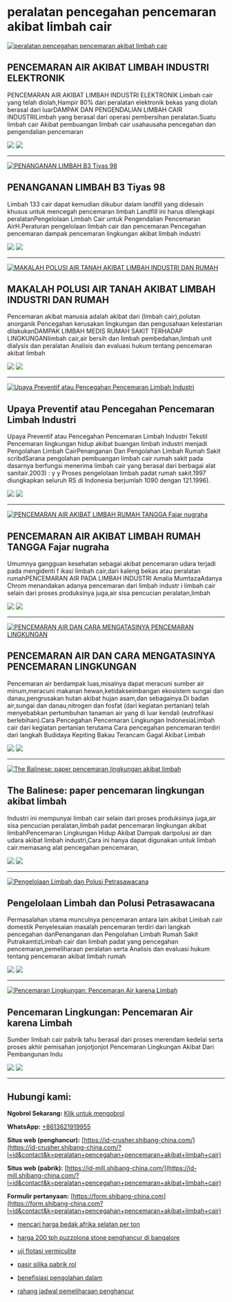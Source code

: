 # peralatan pencegahan pencemaran akibat limbah cair

<a href="https://swt.shibang-china.com/?l=id&img&k=peralatan+pencegahan+pencemaran+akibat+limbah+cair" target="_blank">![peralatan pencegahan pencemaran akibat limbah cair](http://static.shibang-china.com/all-800x300/891.jpg)</a>

## PENCEMARAN AIR AKIBAT LIMBAH INDUSTRI ELEKTRONIK
PENCEMARAN AIR AKIBAT LIMBAH INDUSTRI ELEKTRONIK Limbah cair yang telah diolah,Hampir 80% dari peralatan elektronik bekas yang diolah berasal dari luarDAMPAK DAN PENGENDALIAN LIMBAH CAIR INDUSTRILimbah yang berasal dari operasi pembersihan peralatan.Suatu limbah cair Akibat pembuangan limbah cair usahausaha pencegahan dan pengendalian pencemaran


<a href="https://whatsapp.shibangsoft.com/WhatsApp.php" target="_blank" title="WhatsApp">![](http://static.shibang-china.com/icon/whatsapp.png)</a> <a href="https://swt.shibang-china.com/?l=id&icon&k=peralatan+pencegahan+pencemaran+akibat+limbah+cair" target="_blank">![](http://static.shibang-china.com/icon/chat-id.png)</a>

---

<a href="https://swt.shibang-china.com/?l=id&img&k=peralatan+pencegahan+pencemaran+akibat+limbah+cair" target="_blank">![PENANGANAN LIMBAH B3 Tiyas 98](http://static.shibang-china.com/all-800x300/898.jpg)</a>

## PENANGANAN LIMBAH B3 Tiyas 98
Limbah 133 cair dapat kemudian dikubur dalam landfill yang didesain khusus untuk mencegah pencemaran limbah Landfill ini harus dilengkapi peralatanPengelolaan Limbah Cair untuk Pengendalian Pencemaran AirH.Peraturan pengelolaan limbah cair dan pencemaran Pencegahan pencemaran dampak pencemaran lingkungan akibat limbah industri


<a href="https://whatsapp.shibangsoft.com/WhatsApp.php" target="_blank" title="WhatsApp">![](http://static.shibang-china.com/icon/whatsapp.png)</a> <a href="https://swt.shibang-china.com/?l=id&icon&k=peralatan+pencegahan+pencemaran+akibat+limbah+cair" target="_blank">![](http://static.shibang-china.com/icon/chat-id.png)</a>

---

<a href="https://swt.shibang-china.com/?l=id&img&k=peralatan+pencegahan+pencemaran+akibat+limbah+cair" target="_blank">![MAKALAH POLUSI AIR TANAH AKIBAT LIMBAH INDUSTRI DAN RUMAH](http://static.shibang-china.com/all-800x300/1427.jpg)</a>

## MAKALAH POLUSI AIR TANAH AKIBAT LIMBAH INDUSTRI DAN RUMAH
Pencemaran akibat manusia adalah akibat dari (limbah cair),polutan anorganik Pencegahan kerusakan lingkungan dan pengusahaan kelestarian dilakukanDAMPAK LIMBAH MEDIS RUMAH SAKIT TERHADAP LINGKUNGANlimbah cair,air bersih dan limbah pembedahan,limbah unit dialysis dan peralatan Analisis dan evaluasi hukum tentang pencemaran akibat limbah


<a href="https://whatsapp.shibangsoft.com/WhatsApp.php" target="_blank" title="WhatsApp">![](http://static.shibang-china.com/icon/whatsapp.png)</a> <a href="https://swt.shibang-china.com/?l=id&icon&k=peralatan+pencegahan+pencemaran+akibat+limbah+cair" target="_blank">![](http://static.shibang-china.com/icon/chat-id.png)</a>

---

<a href="https://swt.shibang-china.com/?l=id&img&k=peralatan+pencegahan+pencemaran+akibat+limbah+cair" target="_blank">![Upaya Preventif atau Pencegahan Pencemaran Limbah Industri](http://static.shibang-china.com/all-800x300/996.jpg)</a>

## Upaya Preventif atau Pencegahan Pencemaran Limbah Industri
Upaya Preventif atau Pencegahan Pencemaran Limbah Industri Tekstil Pencemaran lingkungan hidup akibat buangan limbah industri menjadi Pengolahan Limbah CairPenanganan Dan Pengolahan Limbah Rumah Sakit scribdSarana pengolahan pembuangan limbah cair rumah sakit pada dasarnya berfungsi menerima limbah cair yang berasal dari berbagai alat sanitair.2003) : y y Proses pengelolaan limbah padat rumah sakit.1997 diungkapkan seluruh RS di Indonesia berjumlah 1090 dengan 121.1996).


<a href="https://whatsapp.shibangsoft.com/WhatsApp.php" target="_blank" title="WhatsApp">![](http://static.shibang-china.com/icon/whatsapp.png)</a> <a href="https://swt.shibang-china.com/?l=id&icon&k=peralatan+pencegahan+pencemaran+akibat+limbah+cair" target="_blank">![](http://static.shibang-china.com/icon/chat-id.png)</a>

---

<a href="https://swt.shibang-china.com/?l=id&img&k=peralatan+pencegahan+pencemaran+akibat+limbah+cair" target="_blank">![PENCEMARAN AIR AKIBAT LIMBAH RUMAH TANGGA Fajar nugraha](http://static.shibang-china.com/all-800x300/579.jpg)</a>

## PENCEMARAN AIR AKIBAT LIMBAH RUMAH TANGGA Fajar nugraha
Umumnya gangguan kesehatan sebagai akibat pencemaran udara terjadi pada mengidenti f ikasi limbah cair,dari kaleng bekas atau peralatan rumahPENCEMARAN AIR PADA LIMBAH INDUSTRI Amalia MumtazaAdanya Chrom menandakan adanya pencemaran dari limbah industr i limbah cair selain dari proses produksinya juga,air sisa pencucian peralatan,limbah


<a href="https://whatsapp.shibangsoft.com/WhatsApp.php" target="_blank" title="WhatsApp">![](http://static.shibang-china.com/icon/whatsapp.png)</a> <a href="https://swt.shibang-china.com/?l=id&icon&k=peralatan+pencegahan+pencemaran+akibat+limbah+cair" target="_blank">![](http://static.shibang-china.com/icon/chat-id.png)</a>

---

<a href="https://swt.shibang-china.com/?l=id&img&k=peralatan+pencegahan+pencemaran+akibat+limbah+cair" target="_blank">![PENCEMARAN AIR DAN CARA MENGATASINYA PENCEMARAN LINGKUNGAN](http://static.shibang-china.com/all-800x300/56.jpg)</a>

## PENCEMARAN AIR DAN CARA MENGATASINYA PENCEMARAN LINGKUNGAN
Pencemaran air berdampak luas,misalnya dapat meracuni sumber air minum,meracuni makanan hewan,ketidakseimbangan ekosistem sungai dan danau,pengrusakan hutan akibat hujan asam,dan sebagainya.Di badan air,sungai dan danau,nitrogen dan fosfat (dari kegiatan pertanian) telah menyebabkan pertumbuhan tanaman air yang di luar kendali (eutrofikasi berlebihan).Cara Pencegahan Pencemaran Lingkungan IndonesiaLimbah cair dari kegiatan pertanian terutama Cara pencegahan pencemaran terdiri dari langkah Budidaya Kepiting Bakau Terancam Gagal Akibat Limbah


<a href="https://whatsapp.shibangsoft.com/WhatsApp.php" target="_blank" title="WhatsApp">![](http://static.shibang-china.com/icon/whatsapp.png)</a> <a href="https://swt.shibang-china.com/?l=id&icon&k=peralatan+pencegahan+pencemaran+akibat+limbah+cair" target="_blank">![](http://static.shibang-china.com/icon/chat-id.png)</a>

---

<a href="https://swt.shibang-china.com/?l=id&img&k=peralatan+pencegahan+pencemaran+akibat+limbah+cair" target="_blank">![The Balinese: paper pencemaran lingkungan akibat limbah](http://static.shibang-china.com/all-800x300/1061.jpg)</a>

## The Balinese: paper pencemaran lingkungan akibat limbah
Industri ini mempunyai limbah cair selain dari proses produksinya juga,air sisa pencucian peralatan,limbah padat pencemaran lingkungan akibat limbahPencemaran Lingkungan Hidup Akibat Dampak daripolusi air dan udara akibat limbah industri,Cara ini hanya dapat digunakan untuk limbah cair.memasang alat pencegahan pencemaran,


<a href="https://whatsapp.shibangsoft.com/WhatsApp.php" target="_blank" title="WhatsApp">![](http://static.shibang-china.com/icon/whatsapp.png)</a> <a href="https://swt.shibang-china.com/?l=id&icon&k=peralatan+pencegahan+pencemaran+akibat+limbah+cair" target="_blank">![](http://static.shibang-china.com/icon/chat-id.png)</a>

---

<a href="https://swt.shibang-china.com/?l=id&img&k=peralatan+pencegahan+pencemaran+akibat+limbah+cair" target="_blank">![Pengelolaan Limbah dan Polusi Petrasawacana](http://static.shibang-china.com/all-800x300/279.jpg)</a>

## Pengelolaan Limbah dan Polusi Petrasawacana
Permasalahan utama munculnya pencemaran antara lain akibat Limbah cair domestik Penyelesaian masalah pencemaran terdiri dari langkah pencegahan danPenanganan dan Pengolahan Limbah Rumah Sakit PutrakamtizLimbah cair dan Iimbah padat yang pencegahan pencemaran,pemeliharaan peralatan serta Analisis dan evaluasi hukum tentang pencemaran akibat limbah rumah


<a href="https://whatsapp.shibangsoft.com/WhatsApp.php" target="_blank" title="WhatsApp">![](http://static.shibang-china.com/icon/whatsapp.png)</a> <a href="https://swt.shibang-china.com/?l=id&icon&k=peralatan+pencegahan+pencemaran+akibat+limbah+cair" target="_blank">![](http://static.shibang-china.com/icon/chat-id.png)</a>

---

<a href="https://swt.shibang-china.com/?l=id&img&k=peralatan+pencegahan+pencemaran+akibat+limbah+cair" target="_blank">![Pencemaran Lingkungan: Pencemaran Air karena Limbah](http://static.shibang-china.com/all-800x300/303.jpg)</a>

## Pencemaran Lingkungan: Pencemaran Air karena Limbah
Sumber limbah cair pabrik tahu berasal dari proses merendam kedelai serta proses akhir pemisahan jonjotjonjot Pencemaran Lingkungan Akibat Dari Pembangunan Indu

<a href="https://whatsapp.shibangsoft.com/WhatsApp.php" target="_blank" title="WhatsApp">![](http://static.shibang-china.com/icon/whatsapp.png)</a> <a href="https://swt.shibang-china.com/?l=id&icon&k=peralatan+pencegahan+pencemaran+akibat+limbah+cair" target="_blank">![](http://static.shibang-china.com/icon/chat-id.png)</a>

---
## Hubungi kami:

**Ngobrol Sekarang:** [Klik untuk mengobrol](https://swt.shibang-china.com?l=id&contact&k=peralatan+pencegahan+pencemaran+akibat+limbah+cair)

**WhatsApp:**  [+8613621919955](https://whatsapp.shibangsoft.com/WhatsApp.php)

**Situs web (penghancur):** [https://id-crusher.shibang-china.com/](https://id-crusher.shibang-china.com/?l=id&contact&k=peralatan+pencegahan+pencemaran+akibat+limbah+cair)

**Situs web (pabrik):** [https://id-mill.shibang-china.com/](https://id-mill.shibang-china.com/?l=id&contact&k=peralatan+pencegahan+pencemaran+akibat+limbah+cair)

**Formulir pertanyaan:** [https://form.shibang-china.com](https://form.shibang-china.com?l=id&contact&k=peralatan+pencegahan+pencemaran+akibat+limbah+cair)

* [mencari harga bedak afrika selatan per ton](../38/mencari%20harga%20bedak%20afrika%20selatan%20per%20ton.md)

* [harga 200 tph puzzolona stone penghancur di bangalore](../40/harga%20200%20tph%20puzzolona%20stone%20penghancur%20di%20bangalore.md)

* [uji flotasi vermiculite](../33/uji%20flotasi%20vermiculite.md)

* [pasir silika pabrik rol](../37/pasir%20silika%20pabrik%20rol.md)

* [benefisiasi pengolahan dalam](../39/benefisiasi%20pengolahan%20dalam.md)

* [rahang jadwal pemeliharaan penghancur](../40/rahang%20jadwal%20pemeliharaan%20penghancur.md)